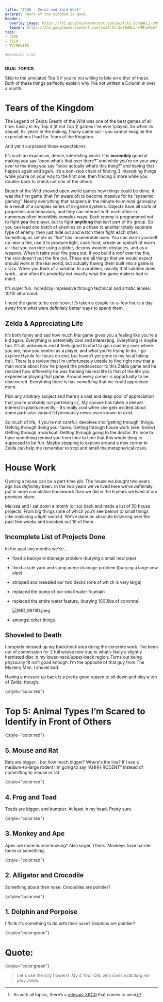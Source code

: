 ```yaml
---
title: "#436 - Zelda and Yard Work"
excerpt: Tears of the Kingdom is good.
header:
  overlay_image: https://lh3.googleusercontent.com/pw/ACtC-3c4BWULi-zM9lxKS67-dNnleIxiAlnF_incDd2J7qCYj2wLRv_llXCJ4iqTSZxXkqF8Y9kwDV4VOZ2EJZJhS5RzUxMO4xExDZbqffi-37j33jS-oL8f5DOyIq0a8LVP2R4YIEplaPhE1FiAJ_dPQUlkHA=w900
  teaser: https://lh3.googleusercontent.com/pw/ACtC-3c4BWULi-zM9lxKS67-dNnleIxiAlnF_incDd2J7qCYj2wLRv_llXCJ4iqTSZxXkqF8Y9kwDV4VOZ2EJZJhS5RzUxMO4xExDZbqffi-37j33jS-oL8f5DOyIq0a8LVP2R4YIEplaPhE1FiAJ_dPQUlkHA=w200
tags: 
- LIFE
- TECH
- TV/MOVIES

#mermaid: true
---
```


**DUAL TOPICS.** 

Skip to the unrelated Top 5 if you’re not willing to bite on either of these. Both of these things perfectly explain why I’ve not written a Column in over a month.

# Tears of the Kingdom

The Legend of Zelda: Breath of the Wild was one of the best games of all time. Easily in my Top 3 (if not Top 1) games I've ever \played. So when its sequel, 6+ years in the making, finally came out - you cannot imagine the expectations I had for Tears of the Kingdom.

And yet it surpassed those expectations. 

It’s such an expansive, dense, interesting world. It is **incredibly** good at making you say “oooo what’s that over there?” and while you’re on your way over to the thing you say “oooo actually what’s this thing?” and having that happen again and again. It’s a non-stop chain of finding 3 interesting things while you’re on your way to the first one, then finding 3 more while you double-back to check out one of the others. 

Breath of the Wild showed open world games how things could be done. It was the first game (that I’m aware of) to become massive for its “systemic gaming”. Nearly everything that happens in the minute-to-minute gameplay is a result of a complex series of in-game systems. Objects have all sorts of properties and behaviors, and they can interact with each other in numerous often incredibly complex ways. Each enemy is programmed not to fight **you** the player, but to fight **anything** that isn’t part of it’s group. So you can lead one batch of enemies on a chase to another totally separate type of enemy, then just hide out and watch them fight each other. Something as simple as “fire” has innumerable uses. You can warm yourself up near a fire, use it to produce light, cook food, create an updraft of warm air that you can ride using a glider, destroy wooden obstacles, and as a weapon. When it rains your fire goes out. If you build a roof over the fire, the rain doesn’t put the fire out. These are all things that we would expect should work in the real world, but actually having them built into a game is crazy. When you think of a solution to a problem, usually that solution does work… and often it’s *probably* not exactly what the game makers had in mind. 

It’s super fun. Incredibly impressive through technical and artistic lenses. 10/10 all-around.

I need the game to be over soon. It’s taken a couple-to-a-few hours a day away from what were definitely better ways to spend them.

## Zelda & Appreciating Life

It’s both funny and sad how much this game gives you a feeling like you’re a kid again. Everything is potentially cool and interesting. Everything is maybe fun. It’s all unknowns and it feels good to start to gain mastery over where you are, how you control as a player, and what you’re trying to do. I go explore Hyrule for hours on end, but haven’t yet gone to my local hiking trail. There is a review that I’m unfortunately unable to find right now that a man wrote about how he played the predecessor to this Zelda game and he realized how differently he was framing his real life to that of the life you experience playing that game. Around every corner is opportunity to be discovered. Everything there is has *something* that we could appreciate more. 

Pick any arbitrary subject and there’s a vast and deep pool of appreciation that you’re probably not partaking in[^1]. My spouse has taken a deeper interest in plants recently - it’s really cool when she gets excited about some particular variant I’d previously never even known to exist. 

So much of life, if you’re not careful, devolves into ‘getting through’ things. Getting through doing your taxes. Getting through house work (see: below). Getting through a workout. Getting through going to the doctor. It’s nice to have something remind you from time to time that this whole thing is supposed to be fun. Maybe stopping to explore around a new corner in Zelda can help me remember to stop and smell the metaphorical roses.

# House Work

Owning a house can be a part-time job. The house we bought two years ago has *definitely* been. In the two years we’ve lived here we’ve definitely put in more cumulative housework than we did in the 6 years we lived at our previous place. 

Melissa and I sat down a month (or so) back and made a list of 50 house projects. From big things (one of which you’ll see below) to small things (like replacing a light switch). We’ve done an absolute blitzkrieg over the past few weeks and knocked out 10 of them.

## Incomplete List of Projects Done

In the past two months we’ve…

- fixed a backyard drainage problem (burying a small new pipe)
- fixed a side yard and sump pump drainage problem (burying a large new pipe)
- stripped and resealed our two decks (one of which is very large)
- replaced the pump of our small water fountain
- replaced the entire water feature, (burying 1000lbs of concrete)
    
    ![IMG_8976D.jpeg](https://lh3.googleusercontent.com/pw/AJFCJaWHzKin5ZFIJObfZhUYlbxQf2I3zc1IKX2Sy5ciTwO61ok6nNxlKFvUoJdDTU5pJPt7IJg1jrL-cGNPo8qRUjSm61mCW8gtXApi08SAMzP5_qL5kJcVsHYUPOmMDgpWXyEC5IeuSuIdlYG-FkMUW6GUnA=w960-h1280-s-no?authuser=0)

- amongst other things

## Shoveled to Death

I properly messed up my back/neck area doing the concrete work. I’ve been out of commission for 2 full weeks now due to what’s likely a slightly herniated disc in my lower-neck/upper-back region. Turns out being physically fit isn’t good enough. I’m the opposite of that guy from The Mystery Men. I shovel bad.

Having a messed up back is a pretty good reason to sit down and play a ton of Zelda, though.

{:style="color:red"}

# Top 5: Animal Types I’m Scared to Identify in Front of Others

{:style="color:red"}

## 5. Mouse and Rat

Rats are bigger… but how much bigger? Where's the line? If I see a medium-to-large rodent I'm going to say “AHHH RODENT” instead of committing to mouse or rat.

{:style="color:red"}

## 4. Frog and Toad

Toads are bigger, and bumpier. At least in my head. Pretty sure. 

{:style="color:red"}

## 3. Monkey and Ape

Apes are more human-looking? Also larger, I think. Monkeys have harrier faces or something.

{:style="color:red"}

## 2. Alligator and Crocodile

Something about their nose. Crocodiles are pointier? 

{:style="color:red"}

## 1. Dolphin and Porpoise

I *think* it’s something to do with their nose? Dolphins are pointier?

{:style="color:green"}

# **Quote:**

{:style="color:green"}

> Let's use the silly flowers! 
<cite>My 4 Year Old, who loves watching me play Zelda</cite>
> 

[^1]: As with all topics, there’s a [relevant XKCD](https://xkcd.com/915/) that comes to mind